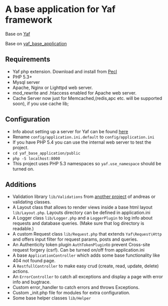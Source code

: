 # A base application for Yaf framework

Base on [Yaf](https://github.com/laruence/php-yaf)

Base on [yaf_base_application](https://github.com/akDeveloper/yaf_base_application)

## Requirements

* Yaf php extension. Download and install from [Pecl](http://pecl.php.net/package/yaf)
* PHP 5.3+
* Mysql server
* Apache, Nginx or Lighttpd web server.
* mod_rewrite and .htaccess enabled for Apache web server.
* Cache Server now just for Memcached,(redis,apc etc. will be supported soon), if you use cache lib;

## Configuration

* Info about setting up a server for Yaf can be found [here](http://www.php.net/manual/en/yaf.examples.php)
* Rename `config/application.ini.default` to `config/application.ini`
* If you have PHP 5.4 you can use the internal web server to test the project.
 * `cd yaf_base_application/public`
 * `php -S localhost:8000`
* This project uses PHP 5.3 namespaces so `yaf.use_namespace` should be turned on.
 
## Additions

* Validation library `lib/Validations` from [another project](https://github.com/akDeveloper/Lycan) of andreas or validating classes.
* A Layout class that allows to render views inside a base html layout `lib/Layout.php`. Layouts directory can be defined in application.ini
* A Logger class `lib/Logger.php` and a `LoggerPlugin` to log info about requests and database queries. (Make sure that log directory is readable.)
* A custom Request class `lib/Request.php` that extends `Yaf\Request\Http` and offers input filter for request params, posts and queries.
* An Authenticity token plugin `AuthTokenPlugin`to prevent Cross-site request forgery (csrf). Can be turned on/off from application.ini
* A base `ApplicationController` which adds some base functionality like 404 not found page.
* A `RestfullController` to make easy crud (create, read, update, delete) actions.
* An `ErrorController` to catch all exceptions and display a page with error info and bugtrace.
* Custom error_handler to catch errors and throws Exceptions.
* Custom _init.php file for modules for extra configuration.
* Some base helper classes `lib/Helper`
